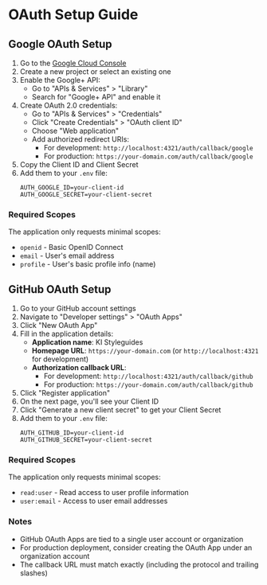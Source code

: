# OAuth Setup Guide

## Google OAuth Setup

1. Go to the [Google Cloud Console](https://console.cloud.google.com/)
2. Create a new project or select an existing one
3. Enable the Google+ API:
   - Go to "APIs & Services" > "Library"
   - Search for "Google+ API" and enable it
4. Create OAuth 2.0 credentials:
   - Go to "APIs & Services" > "Credentials"
   - Click "Create Credentials" > "OAuth client ID"
   - Choose "Web application"
   - Add authorized redirect URIs:
     - For development: `http://localhost:4321/auth/callback/google`
     - For production: `https://your-domain.com/auth/callback/google`
5. Copy the Client ID and Client Secret
6. Add them to your `.env` file:
   ```
   AUTH_GOOGLE_ID=your-client-id
   AUTH_GOOGLE_SECRET=your-client-secret
   ```

### Required Scopes
The application only requests minimal scopes:
- `openid` - Basic OpenID Connect
- `email` - User's email address
- `profile` - User's basic profile info (name)

## GitHub OAuth Setup

1. Go to your GitHub account settings
2. Navigate to "Developer settings" > "OAuth Apps"
3. Click "New OAuth App"
4. Fill in the application details:
   - **Application name**: KI Styleguides
   - **Homepage URL**: `https://your-domain.com` (or `http://localhost:4321` for development)
   - **Authorization callback URL**: 
     - For development: `http://localhost:4321/auth/callback/github`
     - For production: `https://your-domain.com/auth/callback/github`
5. Click "Register application"
6. On the next page, you'll see your Client ID
7. Click "Generate a new client secret" to get your Client Secret
8. Add them to your `.env` file:
   ```
   AUTH_GITHUB_ID=your-client-id
   AUTH_GITHUB_SECRET=your-client-secret
   ```

### Required Scopes
The application only requests minimal scopes:
- `read:user` - Read access to user profile information
- `user:email` - Access to user email addresses

### Notes
- GitHub OAuth Apps are tied to a single user account or organization
- For production deployment, consider creating the OAuth App under an organization account
- The callback URL must match exactly (including the protocol and trailing slashes)